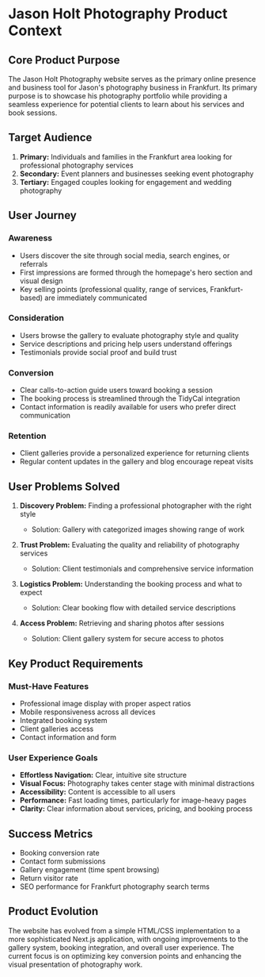 # Jason Holt Photography Product Context

## Core Product Purpose
The Jason Holt Photography website serves as the primary online presence and business tool for Jason's photography business in Frankfurt. Its primary purpose is to showcase his photography portfolio while providing a seamless experience for potential clients to learn about his services and book sessions.

## Target Audience
1. **Primary:** Individuals and families in the Frankfurt area looking for professional photography services
2. **Secondary:** Event planners and businesses seeking event photography
3. **Tertiary:** Engaged couples looking for engagement and wedding photography

## User Journey

### Awareness
- Users discover the site through social media, search engines, or referrals
- First impressions are formed through the homepage's hero section and visual design
- Key selling points (professional quality, range of services, Frankfurt-based) are immediately communicated

### Consideration
- Users browse the gallery to evaluate photography style and quality
- Service descriptions and pricing help users understand offerings
- Testimonials provide social proof and build trust

### Conversion
- Clear calls-to-action guide users toward booking a session
- The booking process is streamlined through the TidyCal integration
- Contact information is readily available for users who prefer direct communication

### Retention
- Client galleries provide a personalized experience for returning clients
- Regular content updates in the gallery and blog encourage repeat visits

## User Problems Solved

1. **Discovery Problem:** Finding a professional photographer with the right style
   - Solution: Gallery with categorized images showing range of work

2. **Trust Problem:** Evaluating the quality and reliability of photography services
   - Solution: Client testimonials and comprehensive service information

3. **Logistics Problem:** Understanding the booking process and what to expect
   - Solution: Clear booking flow with detailed service descriptions

4. **Access Problem:** Retrieving and sharing photos after sessions
   - Solution: Client gallery system for secure access to photos

## Key Product Requirements

### Must-Have Features
- Professional image display with proper aspect ratios
- Mobile responsiveness across all devices
- Integrated booking system
- Client galleries access
- Contact information and form

### User Experience Goals
- **Effortless Navigation:** Clear, intuitive site structure
- **Visual Focus:** Photography takes center stage with minimal distractions
- **Accessibility:** Content is accessible to all users
- **Performance:** Fast loading times, particularly for image-heavy pages
- **Clarity:** Clear information about services, pricing, and booking process

## Success Metrics
- Booking conversion rate
- Contact form submissions
- Gallery engagement (time spent browsing)
- Return visitor rate
- SEO performance for Frankfurt photography search terms

## Product Evolution
The website has evolved from a simple HTML/CSS implementation to a more sophisticated Next.js application, with ongoing improvements to the gallery system, booking integration, and overall user experience. The current focus is on optimizing key conversion points and enhancing the visual presentation of photography work.

